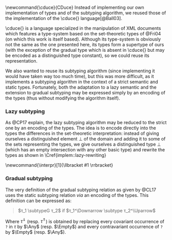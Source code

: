 \newcommand{\cduce}{CDuce}
Instead of implementing our own implementation of types and of the subtyping
algorithm, we reused those of the implementation of the \cduce{}
language[@Ball03].

\cduce{} is a language specialized in the manipulation of XML documents which
features a type-system based on the set-theoretic types of @Fri04 (on which
this work is itself based).
Although its type-system is obviously not the same as the one presented here,
its types form a supertype of ours (with the exception of the gradual type
which is absent in \cduce{} but may be encoded as a distinguished type constant),
so we could reuse its representation.

We also wanted to reuse its subtyping algorithm (since implementing it would
have taken way too much time), but this was more difficult, as it implements a
subtyping algorithm in the context of a strict semantic and static types.
Fortunately, both the adaptation to a lazy semantic and the extension to
gradual subtyping may be expressed simply by an encoding of the types (thus
without modifying the algorithm itself).

### Lazy subtyping

As @CP17 explain, the lazy subtyping algorithm may be reduced to the strict one
by an encoding of the types.
The idea is to encode directly into the types the differences in the
set-theoretic interpretation: instead of giving ourselves a distinguished
element $\bot$ of the domain and adding it to some of the sets representing the
types, we give ourselves a distinguished type $\bot$ (which has an empty
intersection with any other basic type) and rewrite the types as shown in
\Cref{implem::lazy-rewriting}

\newcommand{\interpr}[1]{\llbracket #1 \rrbracket}

### Gradual subtyping

The very definition of the gradual subtyping relation as given by @CL17 uses
the static subtyping relation *via* an encoding of the types.
This definition can be expressed as:

> $τ_1 \subtypeG τ_2$ if $τ_1^\Downarrow \subtype τ_2^\Uparrow$

Where $τ^\Downarrow$ (resp. $τ^\Uparrow$) is obtained by replacing every
covariant occurrence of `?` in $τ$ by $\Any$ (resp. $\Empty$) and every
contravariant occurrence of `?` by $\Empty$ (resp. $\Any$).
